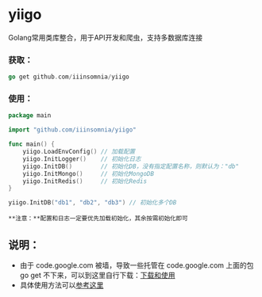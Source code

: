 # yiigo

Golang常用类库整合，用于API开发和爬虫，支持多数据库连接

### 获取：

```go
go get github.com/iiinsomnia/yiigo
```

### 使用：

```go
package main

import "github.com/iiinsomnia/yiigo"

func main() {
    yiigo.LoadEnvConfig() // 加载配置
    yiigo.InitLogger()    // 初始化日志
    yiigo.InitDB()        // 初始化DB，没有指定配置名称，则默认为："db"
    yiigo.InitMongo()     // 初始化MongoDB
    yiigo.InitRedis()     // 初始化Redis
}
```

```go
yiigo.InitDB("db1", "db2", "db3") // 初始化多个DB
```

```
**注意：**配置和日志一定要优先加载初始化，其余按需初始化即可
```

## 说明：
* 由于 code.google.com 被墙，导致一些托管在 code.google.com 上面的包 go get 不下来，可以到这里自行下载：[下载和使用](http://www.golangtc.com/download/package)
* 具体使用方法可以[参考这里](https://github.com/IIInsomnia/yiigo-example)